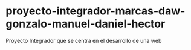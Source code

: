 # proyecto-integrador-marcas-daw-gonzalo-manuel-daniel-hector
Proyecto Integrador que se centra en el desarrollo de una web 
